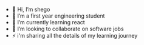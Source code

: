 - 👋 Hi, I’m shego
- 👀 I’m a first year engineering student
- 🌱 I’m currently learning react 
- 💞️ I’m looking to collaborate on software  jobs
- ⚡ i'm sharing all the details of my learning journey 

<!---
kenzasanaa/kenzasanaa is a ✨ special ✨ repository because its `README.md` (this file) appears on your GitHub profile.
You can click the Preview link to take a look at your changes.
--->
